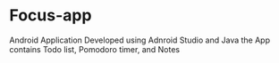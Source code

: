 # Focus-app
Android Application Developed using Adnroid Studio and Java 
the App contains Todo list, Pomodoro timer, and Notes

